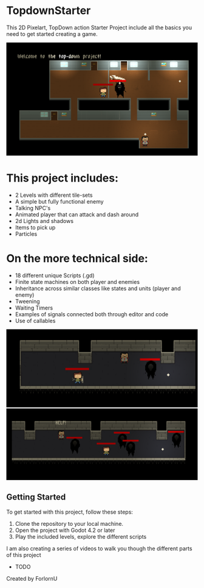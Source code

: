 # TopdownStarter
 This 2D Pixelart, TopDown action Starter Project include all the basics you need to get started creating a game.

 ![Screenshot](https://github.com/ForlornU/Images/blob/5aa19b63af0e5c04387c91e10b24adf1ae322eef/GameplayPic.png)

# This project includes:
- 2 Levels with different tile-sets
- A simple but fully functional enemy
- Talking NPC's
- Animated player that can attack and dash around
- 2d Lights and shadows
- Items to pick up
- Particles

# On the more technical side:
- 18 different unique Scripts (.gd)
- Finite state machines on both player and enemies
- Inheritance across similar classes like states and units (player and enemy)
- Tweening
- Waiting Timers
- Examples of signals connected both through editor and code
- Use of callables

![Screenshot](https://github.com/ForlornU/Images/blob/5aa19b63af0e5c04387c91e10b24adf1ae322eef/basementPic.png)
![Screenshot](https://github.com/ForlornU/Images/blob/5aa19b63af0e5c04387c91e10b24adf1ae322eef/basement02pic.png)

## Getting Started

To get started with this project, follow these steps:

1. Clone the repository to your local machine.
2. Open the project with Godot 4.2 or later
3. Play the included levels, explore the different scripts

I am also creating a series of videos to walk you though the different parts of this project
- TODO

Created by ForlornU

